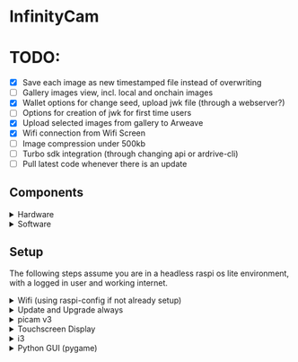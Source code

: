 # InfinityCam

# TODO:

- [x] Save each image as new timestamped file instead of overwriting
- [ ] Gallery images view, incl. local and onchain images
- [x] Wallet options for change seed, upload jwk file (through a webserver?)
- [ ] Options for creation of jwk for first time users
- [x] Upload selected images from gallery to Arweave
- [x] Wifi connection from Wifi Screen
- [ ] Image compression under 500kb
- [ ] Turbo sdk integration (through changing api or ardrive-cli)
- [ ] Pull latest code whenever there is an update

## Components

<details>
<summary>Hardware</summary>

- Raspberry Pi 4b
- Raspberry Pi Camera Module V3 (or any compatible camera module)
- 3.5" Touchscreen Display compatible with Raspberry Pi (or any compatible display)

Other common components such as a power supply, microSD card, keyboard, mouse, hdmi display etc.
</details>

<details>
<summary>Software</summary>

- Raspbian OS (or any linux based OS). (I'm running 32bit one as I was getting some issues with 64 bit, maybe it's just me)
- Python3
- i3 (window manager)

</details>

## Setup

The following steps assume you are in a headless raspi os lite environment, with a logged in user and working internet.

<details>
<summary>Wifi (using raspi-config if not already setup)</summary>
    
```bash
sudo raspi-config
```

- Select Network Options
- Select Wi-fi
- Enter your SSID and password

</details>

<details>
<summary>Update and Upgrade always</summary>

```bash
sudo apt update
sudo apt upgrade
```

</details>

<details>
<summary>picam v3</summary>

Connect the camera module to the camera port using the ribbon cable.

No specific setup is needed

There might be an error about `libEGL, DRI2: failed to authenticate`, fear not, the cam should be working, this error is related to the camera preview window that fails to run when you use a `rpicam-*` command.

</details>

<details>
<summary>Touchscreen Display</summary>

```bash
git clone https://github.com/goodtft/LCD-show
cd LCD-show
sudo ./LCD35-show
```

Display should start working after an automatic reboot

Install the touchscreen calibrator

```bash
cd LCD-show
sudo apt install ./xinput-calibrator_0.7.5-1_armhf.deb
xinput_calibrator
```

</details>

<details>
<summary>i3</summary>

install i3wm

```bash
sudo apt install i3
sudo apt remove i3lock # we dont want lockscreen
```

Configure to use i3 instead of lxde

```bash
cd /etc/xdg/lxsession/LXDE-pi
```

1. edit `desktop.conf` and set `window_manager=i3` (located at first line)
2. edit `autostart` and comment all lines about lxpanel, pcmanfm and xscreensaver because we dont want lxde stuff in i3


Add this to the end of your i3 config file (usually located at ~/.config/i3/config)

```bash
bindsym $mod+x exec "i3-msg exit" # win+x -> exit i3
exec_always --no-startup-id bash infinitycam/start.sh # autostarts the camera gui when i3 starts
```

</details>

<details>
<summary>Python GUI (pygame)</summary>

```bash
git clone https://github.com/ankushKun/infinitycam
cd infinitycam
python3 -m venv --system-site-packages venv
source venv/bin/activate
pip3 install -r cam-py/requirements.txt --no-cache
```

</details>